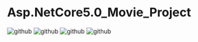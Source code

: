 # Asp.NetCore5.0_Movie_Project
![github](https://i.hizliresim.com/jjuamyw.PNG)
![github](https://i.hizliresim.com/hhmyfcq.PNG)
![github](https://i.hizliresim.com/91javwz.PNG)
![github](https://i.hizliresim.com/soqn0mb.PNG)
